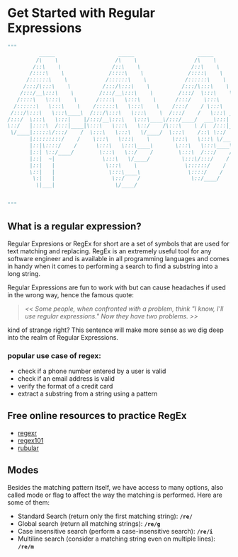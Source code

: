 # Get Started with Regular Expressions

```python
"""
          _____                    _____                    _____                    _____                                  
         /\    \                  /\    \                  /\    \                  /\    \                 ______          
        /::\    \                /::\    \                /::\    \                /::\    \               |::|   |         
       /::::\    \              /::::\    \              /::::\    \              /::::\    \              |::|   |         
      /::::::\    \            /::::::\    \            /::::::\    \            /::::::\    \             |::|   |         
     /:::/\:::\    \          /:::/\:::\    \          /:::/\:::\    \          /:::/\:::\    \            |::|   |         
    /:::/__\:::\    \        /:::/__\:::\    \        /:::/  \:::\    \        /:::/__\:::\    \           |::|   |         
   /::::\   \:::\    \      /::::\   \:::\    \      /:::/    \:::\    \      /::::\   \:::\    \          |::|   |         
  /::::::\   \:::\    \    /::::::\   \:::\    \    /:::/    / \:::\    \    /::::::\   \:::\    \         |::|   |         
 /:::/\:::\   \:::\____\  /:::/\:::\   \:::\    \  /:::/    /   \:::\ ___\  /:::/\:::\   \:::\    \  ______|::|___|___ ____ 
/:::/  \:::\   \:::|    |/:::/__\:::\   \:::\____\/:::/____/  ___\:::|    |/:::/__\:::\   \:::\____\|:::::::::::::::::|    |
\::/   |::::\  /:::|____|\:::\   \:::\   \::/    /\:::\    \ /\  /:::|____|\:::\   \:::\   \::/    /|:::::::::::::::::|____|
 \/____|:::::\/:::/    /  \:::\   \:::\   \/____/  \:::\    /::\ \::/    /  \:::\   \:::\   \/____/  ~~~~~~|::|~~~|~~~      
       |:::::::::/    /    \:::\   \:::\    \       \:::\   \:::\ \/____/    \:::\   \:::\    \            |::|   |         
       |::|\::::/    /      \:::\   \:::\____\       \:::\   \:::\____\       \:::\   \:::\____\           |::|   |         
       |::| \::/____/        \:::\   \::/    /        \:::\  /:::/    /        \:::\   \::/    /           |::|   |         
       |::|  ~|               \:::\   \/____/          \:::\/:::/    /          \:::\   \/____/            |::|   |         
       |::|   |                \:::\    \               \::::::/    /            \:::\    \                |::|   |         
       \::|   |                 \:::\____\               \::::/    /              \:::\____\               |::|   |         
        \:|   |                  \::/    /                \::/____/                \::/    /               |::|___|         
         \|___|                   \/____/                                           \/____/                 ~~              
                                                                                                                            

"""
```

## What is a regular expression?
Regular Expresions or RegEx for short are a set of symbols that are used for text matching and replacing.
RegEx is an extremely useful tool for any software engineer and is available in all programming languages and comes in handy when it comes to
performing a search to find a substring into a long string.

Regular Expressions are fun to work with but can cause headaches if used in the wrong way, hence the famous quote:
>*<< Some people, when confronted with a problem, think "I know, I'll use regular expressions." Now they have two problems. >>*

kind of strange right? This sentence will make more sense as we dig deep into the realm of Regular Expressions.

### popular use case of regex:
- check if a phone number entered by a user is valid
- check if an email address is valid
- verify the format of a credit card
- extract a substring from a string using a pattern

## Free online resources to practice RegEx
- [regexr](https://regexr.com/)
- [regex101](https://regex101.com/)
- [rubular](https://rubular.com/)

## Modes
Besides the matching pattern itself, we have access to many options, also called mode or flag to affect the way the matching is performed.
Here are some of them:
- Standard Search (return only the first matching string):              **`/re/`**
- Global search (return all matching strings):                           **`/re/g`**
- Case insensitive search (perform a case-insensitive search):          **`/re/i`**
- Multiline search (consider a matching string even on multiple lines): **`/re/m`**
